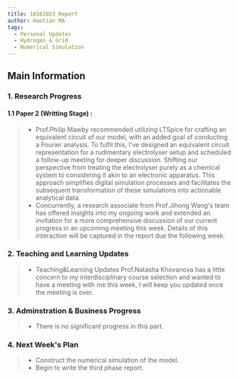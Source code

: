 ```yaml
---
title: 10162023 Report
author: Haotian MA
tags:
  - Personal Updates
  - Hydrogen & Grid
  - Numerical Simulation
---
```

## Main Information
### 1. Research Progress
#### 1.1 Paper 2 (Writting Stage) :
> + Prof.Philip Mawby recommended utilizing LTSpice for crafting an equivalent circuit of our model, with an added goal of conducting a Fourier analysis. To fulfil this, I've designed an equivalent circuit representation for a rudimentary electrolyser setup and scheduled a follow-up meeting for deeper discussion. Shifting our perspective from treating the electrolyser purely as a chemical system to considering it akin to an electronic apparatus. This approach simplifies digital simulation processes and facilitates the subsequent transformation of these simulations into actionable analytical data.
> + Concurrently, a research associate from Prof.Jihong Wang's team has offered insights into my ongoing work and extended an invitation for a more comprehensive discussion of our current progress in an upcoming meeting this week. Details of this interaction will be captured in the report due the following week.


### 2. Teaching and Learning Updates
> + Teaching&Learning Updates
Prof.Natasha Khovanova has a little concern to my interdisciplinary course selection and wanted to have a meeting with me this week, I will keep you updated once the meeting is over.


### 3. Adminstration & Business Progress
> + There is no significant progress in this part.


### 4. Next Week's Plan
> + Construct the numerical simulation of the model.
> + Begin to write the third phase report.
